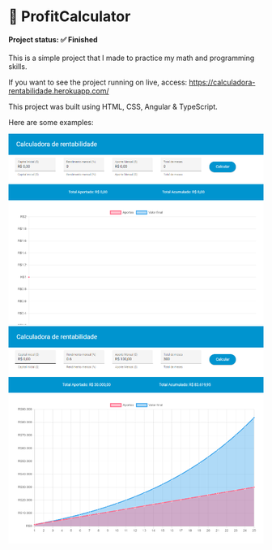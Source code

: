 # 💸 ProfitCalculator

<h4> Project status: ✅ Finished </h4>

This is a simple project that I made to practice my math and programming skills.

If you want to see the project running on live, access: https://calculadora-rentabilidade.herokuapp.com/

This project was built using HTML, CSS, Angular & TypeScript.

Here are some examples: 

<img src="https://raw.githubusercontent.com/lvisentin/profit-calculator/main/demonstration1.png">

<img src="https://raw.githubusercontent.com/lvisentin/profit-calculator/main/demonstration2.png">
